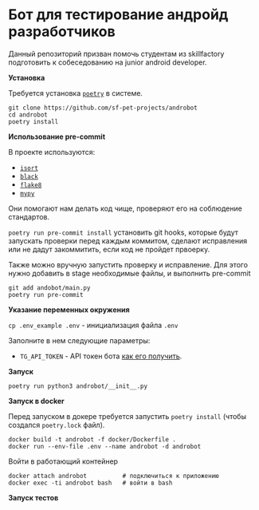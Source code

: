 # Бот для тестирование андройд разработчиков

Данный репозиторий призван помочь студентам из skillfactory подготовить к собеседованию на junior android developer.

**Установка**  

Требуется установка [`poetry`](https://github.com/python-poetry/poetry) в системе.  

```
git clone https://github.com/sf-pet-projects/androbot
cd androbot
poetry install
```

**Использование pre-commit**  

В проекте используются:
 - [`isort`](https://pycqa.github.io/isort/)
 - [`black`](https://black.readthedocs.io/en/stable/)
 - [`flake8`](https://flake8.pycqa.org/en/latest/)
 - [`mypy`](http://mypy-lang.org/)
 
Они помогают нам делать код чище, проверяют его на соблюдение стандартов.

`poetry run pre-commit install` установить git hooks, которые будут запускать проверки перед каждым коммитом, сделают исправления или не дадут закоммитить, если код не пройдет првоерку.

Также можно вручную запустить проверку и исправление. Для этого нужно добавить в stage необходимые файлы, и выполнить pre-commit

```
git add andobot/main.py
poetry run pre-commit
```

**Указание переменных окружения**

`cp .env_example .env` - инициализация файла `.env`

Заполните в нем следующие параметры:
- `TG_API_TOKEN` - API токен бота [как его получить](https://habr.com/ru/post/262247/).    


**Запуск**  

```
poetry run python3 androbot/__init__.py
```

**Запуск в docker**

Перед запуском в докере требуется запустить `poetry install` (чтобы создался `poetry.lock` файл).
```
docker build -t androbot -f docker/Dockerfile .
docker run --env-file .env --name androbot -d androbot
```

Войти в работающий контейнер
```
docker attach androbot          # подключиться к приложению
docker exec -ti androbot bash   # войти в bash
```

**Запуск тестов**

```

```

